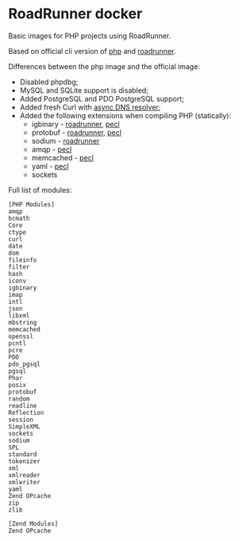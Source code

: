# RoadRunner docker

Basic images for PHP projects using RoadRunner.

Based on official cli version of [php](https://hub.docker.com/_/php) and [roadrunner](https://docs.roadrunner.dev/docs/app-server/docker).

Differences between the php image and the official image:
- Disabled phpdbg;
- MySQL and SQLite support is disabled;
- Added PostgreSQL and PDO PostgreSQL support;
- Added fresh Curl with [async DNS resolver](https://curl.se/mail/archive-2019-07/0003.html);
- Added the following extensions when compiling PHP (statically):
  - igbinary - [roadrunner](https://docs.roadrunner.dev/docs/key-value/overview-kv#igbinary-value-serialization), [pecl](https://pecl.php.net/package/igbinary)
  - protobuf - [roadrunner](https://docs.roadrunner.dev/docs/key-value/overview-kv#php-client), [pecl](https://pecl.php.net/package/protobuf)
  - sodium - [roadrunner](https://docs.roadrunner.dev/docs/key-value/overview-kv#end-to-end-value-encryption)
  - amqp - [pecl](https://pecl.php.net/package/amqp)
  - memcached - [pecl](https://pecl.php.net/package/memcached)
  - yaml - [pecl](https://pecl.php.net/package/yaml)
  - sockets

Full list of modules:
```
[PHP Modules]
amqp
bcmath
Core
ctype
curl
date
dom
fileinfo
filter
hash
iconv
igbinary
imap
intl
json
libxml
mbstring
memcached
openssl
pcntl
pcre
PDO
pdo_pgsql
pgsql
Phar
posix
protobuf
random
readline
Reflection
session
SimpleXML
sockets
sodium
SPL
standard
tokenizer
xml
xmlreader
xmlwriter
yaml
Zend OPcache
zip
zlib

[Zend Modules]
Zend OPcache
```
